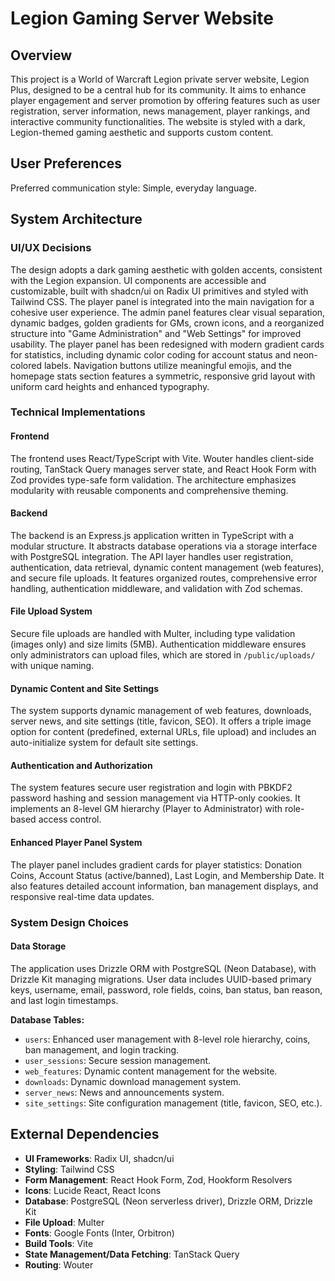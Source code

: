 # Legion Gaming Server Website

## Overview
This project is a World of Warcraft Legion private server website, Legion Plus, designed to be a central hub for its community. It aims to enhance player engagement and server promotion by offering features such as user registration, server information, news management, player rankings, and interactive community functionalities. The website is styled with a dark, Legion-themed gaming aesthetic and supports custom content.

## User Preferences
Preferred communication style: Simple, everyday language.

## System Architecture

### UI/UX Decisions
The design adopts a dark gaming aesthetic with golden accents, consistent with the Legion expansion. UI components are accessible and customizable, built with shadcn/ui on Radix UI primitives and styled with Tailwind CSS. The player panel is integrated into the main navigation for a cohesive user experience. The admin panel features clear visual separation, dynamic badges, golden gradients for GMs, crown icons, and a reorganized structure into "Game Administration" and "Web Settings" for improved usability. The player panel has been redesigned with modern gradient cards for statistics, including dynamic color coding for account status and neon-colored labels. Navigation buttons utilize meaningful emojis, and the homepage stats section features a symmetric, responsive grid layout with uniform card heights and enhanced typography.

### Technical Implementations

#### Frontend
The frontend uses React/TypeScript with Vite. Wouter handles client-side routing, TanStack Query manages server state, and React Hook Form with Zod provides type-safe form validation. The architecture emphasizes modularity with reusable components and comprehensive theming.

#### Backend
The backend is an Express.js application written in TypeScript with a modular structure. It abstracts database operations via a storage interface with PostgreSQL integration. The API layer handles user registration, authentication, data retrieval, dynamic content management (web features), and secure file uploads. It features organized routes, comprehensive error handling, authentication middleware, and validation with Zod schemas.

#### File Upload System
Secure file uploads are handled with Multer, including type validation (images only) and size limits (5MB). Authentication middleware ensures only administrators can upload files, which are stored in `/public/uploads/` with unique naming.

#### Dynamic Content and Site Settings
The system supports dynamic management of web features, downloads, server news, and site settings (title, favicon, SEO). It offers a triple image option for content (predefined, external URLs, file upload) and includes an auto-initialize system for default site settings.

#### Authentication and Authorization
The system features secure user registration and login with PBKDF2 password hashing and session management via HTTP-only cookies. It implements an 8-level GM hierarchy (Player to Administrator) with role-based access control.

#### Enhanced Player Panel System
The player panel includes gradient cards for player statistics: Donation Coins, Account Status (active/banned), Last Login, and Membership Date. It also features detailed account information, ban management displays, and responsive real-time data updates.

### System Design Choices

#### Data Storage
The application uses Drizzle ORM with PostgreSQL (Neon Database), with Drizzle Kit managing migrations. User data includes UUID-based primary keys, username, email, password, role fields, coins, ban status, ban reason, and last login timestamps.

**Database Tables:**
- `users`: Enhanced user management with 8-level role hierarchy, coins, ban management, and login tracking.
- `user_sessions`: Secure session management.
- `web_features`: Dynamic content management for the website.
- `downloads`: Dynamic download management system.
- `server_news`: News and announcements system.
- `site_settings`: Site configuration management (title, favicon, SEO, etc.).

## External Dependencies
- **UI Frameworks**: Radix UI, shadcn/ui
- **Styling**: Tailwind CSS
- **Form Management**: React Hook Form, Zod, Hookform Resolvers
- **Icons**: Lucide React, React Icons
- **Database**: PostgreSQL (Neon serverless driver), Drizzle ORM, Drizzle Kit
- **File Upload**: Multer
- **Fonts**: Google Fonts (Inter, Orbitron)
- **Build Tools**: Vite
- **State Management/Data Fetching**: TanStack Query
- **Routing**: Wouter